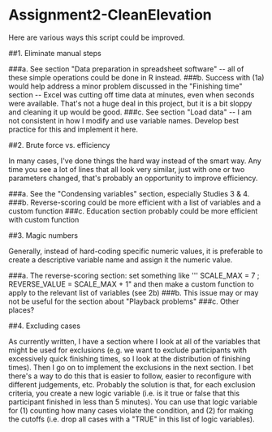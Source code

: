 # Assignment2-CleanElevation

Here are various ways this script could be improved.

##1. Eliminate manual steps

###a. See section "Data preparation in spreadsheet software" -- all of these simple operations could be done in R instead.
###b. Success with (1a) would help address a minor problem discussed in the "Finishing time" section -- Excel was cutting off time data at minutes, even when seconds were available. That's not a huge deal in this project, but it is a bit sloppy and cleaning it up would be good.
###c. See section "Load data" -- I am not consistent in how I modify and use variable names. Develop best practice for this and implement it here.


##2. Brute force vs. efficiency

In many cases, I've done things the hard way instead of the smart way. Any time you see a lot of lines that all look very similar, just with one or two parameters changed, that's probably an opportunity to improve efficiency.

###a. See the "Condensing variables" section, especially Studies 3 & 4.
###b. Reverse-scoring could be more efficient with a list of variables and a custom function
###c. Education section probably could be more efficient with custom function


##3. Magic numbers

Generally, instead of hard-coding specific numeric values, it is preferable to create a descriptive variable name and assign it the numeric value. 

###a. The reverse-scoring section: set something like ''' SCALE_MAX = 7 ; REVERSE_VALUE = SCALE_MAX + 1" and then make a custom function to apply to the relevant list of variables (see 2b)
###b. This issue may or may not be useful for the section about "Playback problems"
###c. Other places?


##4. Excluding cases

As currently written, I have a section where I look at all of the variables that might be used for exclusions (e.g. we want to exclude participants with excessively quick finishing times, so I look at the distribution of finishing times). Then I go on to implement the exclusions in the next section. I bet there's a way to do this that is easier to follow, easier to reconfigure with different judgements, etc. Probably the solution is that, for each exclusion criteria, you create a new logic variable (i.e. is it true or false that this participant finished in less than 5 minutes). You can use that logic variable for (1) counting how many cases violate the condition, and (2) for making the cutoffs (i.e. drop all cases with a "TRUE" in this list of logic variables).
